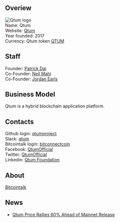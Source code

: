 ## Overiew
![Qtum logo](https://files.coinmarketcap.com/static/img/coins/32x32/qtum.png)  
Name: Qtum  
Website: [Qtum](https://qtum.org/)  
Year founded: 2017  
Currency: Qtum token [QTUM](https://coinmarketcap.com/currencies/bitconnect/)  
## Staff  
Founder: [Patrick Dai](/people/patrick_dai.md)  
Co-Founder: [Neil Mahi](/people/neil_mahi.md)  
Co-Founder: [Jordan Earls](/people/jordan_earls.md)  
## Business Model  
Qtum is a hybrid blockchain application platform.  
## Contacts  
Github login: [qtumproject](https://github.com/qtumproject)  
Slack: [qtum](https://qtumslack.herokuapp.com/)  
Bitcointalk login: [bitconnectcoin](https://bitcointalk.org/index.php?action=profile;u=886616)  
Facebook: [QtumOfficial](http://facebook.com/QtumOfficial)  
Twitter: [QtumOfficial](https://twitter.com/QtumOfficial)  
Linkedin: [Qtum Foundation](https://www.linkedin.com/company-beta/11049180/)  
## About  
[Bitcointalk](https://bitcointalk.org/index.php?topic=1720632.0)  

## News
* [Qtum Price Rallies 60% Ahead of Mainnet Release](../news/qtum-12-09-2017.md)
